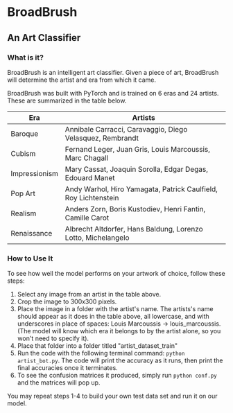 # BroadBrush
## An Art Classifier

### What is it?
BroadBrush is an intelligent art classifier. Given a piece of art, BroadBrush will determine the artist and era from which it came.

BroadBrush was built with PyTorch and is trained on 6 eras and 24 artists. These are summarized in the table below.

| Era | Artists|
|-----|------|
| Baroque | Annibale Carracci, Caravaggio, Diego Velasquez, Rembrandt |
| Cubism | Fernand Leger, Juan Gris, Louis Marcoussis, Marc Chagall|
| Impressionism | Mary Cassat, Joaquin Sorolla, Edgar Degas, Edouard Manet|
| Pop Art | Andy Warhol, Hiro Yamagata, Patrick Caulfield, Roy Lichtenstein|
| Realism | Anders Zorn, Boris Kustodiev, Henri Fantin, Camille Carot|
| Renaissance | Albrecht Altdorfer, Hans Baldung, Lorenzo Lotto, Michelangelo|

### How to Use It
To see how well the model performs on your artwork of choice, follow these steps:
1. Select any image from an artist in the table above.
2. Crop the image to 300x300 pixels.
3. Place the image in a folder with the artist's name. The artists's name should appear as it does in the table above, all lowercase, and with underscores in place of spaces: Louis Marcoussis -> louis_marcoussis. (The model will know which era it belongs to by the artist alone, so you won't need to specify it).
4.  Place that folder into a folder titled "artist_dataset_train"
5.  Run the code with the following terminal command: `python artist_bot.py`. The code will print the accuracy as it runs, then print the final accuracies once it terminates.
6.  To see the confusion matrices it produced, simply run `python conf.py` and the matrices will pop up.

You may repeat steps 1-4 to build your own test data set and run it on our model.
